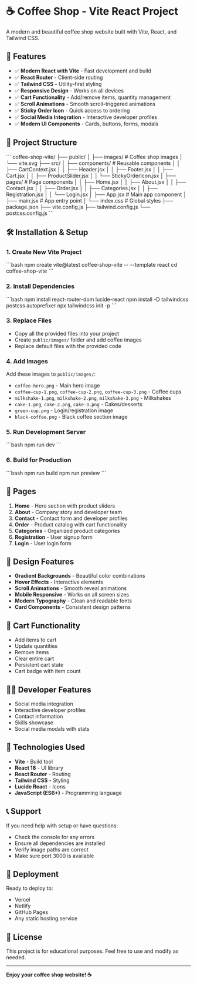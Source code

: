 # ☕ Coffee Shop - Vite React Project

A modern and beautiful coffee shop website built with Vite, React, and Tailwind CSS.

## 🚀 Features

- ✅ **Modern React with Vite** - Fast development and build
- ✅ **React Router** - Client-side routing
- ✅ **Tailwind CSS** - Utility-first styling
- ✅ **Responsive Design** - Works on all devices
- ✅ **Cart Functionality** - Add/remove items, quantity management
- ✅ **Scroll Animations** - Smooth scroll-triggered animations
- ✅ **Sticky Order Icon** - Quick access to ordering
- ✅ **Social Media Integration** - Interactive developer profiles
- ✅ **Modern UI Components** - Cards, buttons, forms, modals

## 📁 Project Structure

\`\`\`
coffee-shop-vite/
├── public/
│   ├── images/           # Coffee shop images
│   └── vite.svg
├── src/
│   ├── components/       # Reusable components
│   │   ├── CartContext.jsx
│   │   ├── Header.jsx
│   │   ├── Footer.jsx
│   │   ├── Cart.jsx
│   │   ├── ProductSlider.jsx
│   │   └── StickyOrderIcon.jsx
│   ├── pages/           # Page components
│   │   ├── Home.jsx
│   │   ├── About.jsx
│   │   ├── Contact.jsx
│   │   ├── Order.jsx
│   │   ├── Categories.jsx
│   │   ├── Registration.jsx
│   │   └── Login.jsx
│   ├── App.jsx         # Main app component
│   ├── main.jsx        # App entry point
│   └── index.css       # Global styles
├── package.json
├── vite.config.js
├── tailwind.config.js
└── postcss.config.js
\`\`\`

## 🛠️ Installation & Setup

### 1. Create New Vite Project
\`\`\`bash
npm create vite@latest coffee-shop-vite -- --template react
cd coffee-shop-vite
\`\`\`

### 2. Install Dependencies
\`\`\`bash
npm install react-router-dom lucide-react
npm install -D tailwindcss postcss autoprefixer
npx tailwindcss init -p
\`\`\`

### 3. Replace Files
- Copy all the provided files into your project
- Create `public/images/` folder and add coffee images
- Replace default files with the provided code

### 4. Add Images
Add these images to `public/images/`:
- `coffee-hero.png` - Main hero image
- `coffee-cup-1.png`, `coffee-cup-2.png`, `coffee-cup-3.png` - Coffee cups
- `milkshake-1.png`, `milkshake-2.png`, `milkshake-3.png` - Milkshakes
- `cake-1.png`, `cake-2.png`, `cake-3.png` - Cakes/desserts
- `green-cup.png` - Login/registration image
- `black-coffee.png` - Black coffee section image

### 5. Run Development Server
\`\`\`bash
npm run dev
\`\`\`

### 6. Build for Production
\`\`\`bash
npm run build
npm run preview
\`\`\`

## 📱 Pages

1. **Home** - Hero section with product sliders
2. **About** - Company story and developer team
3. **Contact** - Contact form and developer profiles
4. **Order** - Product catalog with cart functionality
5. **Categories** - Organized product categories
6. **Registration** - User signup form
7. **Login** - User login form

## 🎨 Design Features

- **Gradient Backgrounds** - Beautiful color combinations
- **Hover Effects** - Interactive elements
- **Scroll Animations** - Smooth reveal animations
- **Mobile Responsive** - Works on all screen sizes
- **Modern Typography** - Clean and readable fonts
- **Card Components** - Consistent design patterns

## 🛒 Cart Functionality

- Add items to cart
- Update quantities
- Remove items
- Clear entire cart
- Persistent cart state
- Cart badge with item count

## 👨‍💻 Developer Features

- Social media integration
- Interactive developer profiles
- Contact information
- Skills showcase
- Social media modals with stats

## 🔧 Technologies Used

- **Vite** - Build tool
- **React 18** - UI library
- **React Router** - Routing
- **Tailwind CSS** - Styling
- **Lucide React** - Icons
- **JavaScript (ES6+)** - Programming language

## 📞 Support

If you need help with setup or have questions:
- Check the console for any errors
- Ensure all dependencies are installed
- Verify image paths are correct
- Make sure port 3000 is available

## 🚀 Deployment

Ready to deploy to:
- Vercel
- Netlify
- GitHub Pages
- Any static hosting service

## 📝 License

This project is for educational purposes. Feel free to use and modify as needed.

---

**Enjoy your coffee shop website! ☕**
